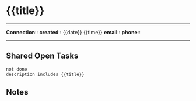 # {{title}}

---
**Connection**:: 
**created**:: {{date}} {{time}}
**email**::
**phone**::

---

## Shared Open Tasks

```tasks
not done
description includes {{title}}
```

## Notes
